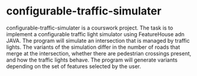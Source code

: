 # configurable-traffic-simulater

configurable-traffic-simulater is a courswork project. The task is to implement a configurable traffic light simulator using FeatureHouse adn JAVA. The program will simulate an
intersection that is managed by traffic lights. The variants of the simulation differ in the number of roads that merge
at the intersection, whether there are pedestrian crossings present, and how the traffic lights behave. The program will generate variants depending on the
set of features selected by the user.
